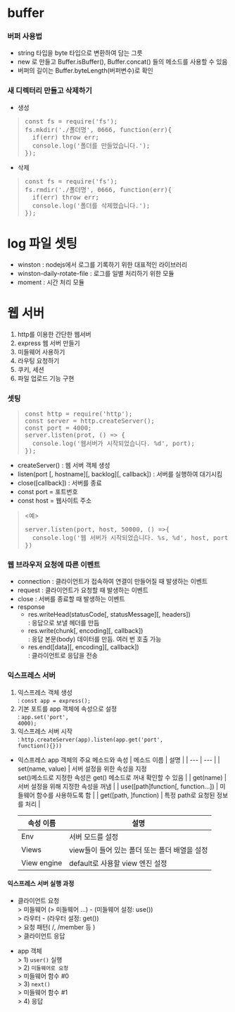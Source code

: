 # buffer
### 버퍼 사용법 
* string 타입을 byte 타입으로 변환하여 담는 그릇
* new 로 만들고 Buffer.isBuffer(), Buffer.concat() 들의 메소드를 사용할 수 있음
* 버퍼의 길이는 Buffer.byteLength(버퍼변수)로 확인

### 새 디렉터리 만들고 삭제하기
* 생성
> <pre>
> const fs = require('fs');
> fs.mkdir('./폴더명', 0666, function(err){
>   if(err) throw err;
>   console.log('폴더를 만들었습니다.');
> });
> </pre>
* 삭제
> <pre>
> const fs = require('fs');
> fs.rmdir('./폴더명', 0666, function(err){
>   if(err) throw err;
>   console.log('폴더를 삭제했습니다.');
> });
> </pre>

# log 파일 셋팅
* winston : nodejs에서 로그를 기록하기 위한 대표적인 라이브러리
* winston-daily-rotate-file : 로그를 일별 처리하기 위한 모듈
* moment : 시간 처리 모듈

# 웹 서버
1. http를 이용한 간단한 웹서버
2. express 웹 서버 만들기
3. 미들웨어 사용하기
4. 라우팅 요청하기
5. 쿠키, 세션
6. 파일 업로드 기능 구현

### 셋팅
> <pre>
> const http = require('http');
> const server = http.createServer();
> const port = 4000;
> server.listen(prot, () => {
>   console.log('웹서버가 시작되었습니다. %d', port);
> });
> </pre>

* createServer() : 웹 서버 객체 생성
* listen(port [, hostname][, backlog][, callback]) : 서버를 실행하여 대기시킴
* close([callback]) : 서버를 종료
* const port = 포트번호
* const host = 웹사이트 주소
> <예>
> <pre>
> server.listen(port, host, 50000, () =>{
>   console.log('웹 서버가 시작되었습니다. %s, %d', host, port)
> })
> </pre>

### 웹 브라우저 요청에 따른 이벤트
* connection : 클라이언트가 접속하여 연결이 만들어질 때 발생하는 이벤트
* request : 클라이언트가 요청할 때 발생하는 이벤트
* close : 서버를 종료할 때 발생하는 이벤트
* response
  * res.writeHead(statusCode[, statusMessage][, headers])
    <br>: 응답으로 보낼 헤더를 만듬
  * res.write(chunk[, encoding][, callback])
    <br>: 응답 본문(body) 데이터를 만듬. 여러 번 호출 가능
  * res.end([data][, encoding][, callback])
    <br>: 클라이언트로 응답을 전송

### 익스프레스 서버
1. 익스프레스 객체 생성
  <br>: <code>const app = express();</code>
2. 기본 포트를 app 객체에 속성으로 설정
  <br>: <code>app.set('port', 4000);</code>
3. 익스프레스 서버 시작
  <br>: <code>http.createServer(app).listen(app.get('port', function(){}))</code>
* 익스프레스 app 객체의 주요 메소드와 속성
  | 메소드 이름 | 설명 |
  | --- | --- |
  | set(name, value) | 서버 설정을 위한 속성을 지정 <br>set()메소드로 지정한 속성은 get() 메소드로 꺼내 확인할 수 있음 |
  | get(name) | 서버 설정을 위해 지정한 속성을 꺼냄 |
  | use([path]function[, function...]) | 미들웨어 함수를 사용하도록 함 |
  | get([path, ]function) | 특정 path로 요청된 정보를 처리 |

  | 속성 이름 | 설명 |
  | --- | --- |
  | Env | 서버 모드를 설정 |
  | Views | view들이 들어 있는 폴더 또는 폴더 배열을 설정 |
  | View engine | default로 사용할 view 엔진 설정 |

#### 익스프레스 서버 실행 과정
* 클라이언트 요청 
  <br>> 미들웨어 (> 미들웨어 ...) - (미들웨어 설정: use())
  <br>> 라우터 - (라우터 설정: get())
  <br>> 요청 패턴( /, /member 등 )
  <br>> 클라이언트 응답

* app 객체
  <br>> 1) <code>user()</code> 실행
  <br>> 2) <code>미들웨어로 요청</code>
  <br>> 미들웨어 함수 #0
  <br>> 3) <code>next()</code>
  <br>> 미들웨어 함수 #1
  <br>> 4) 응답